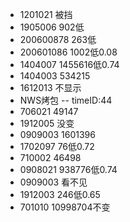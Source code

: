 - 1201021  被挡
- 1905006  902低
- 200600878 263低
- 200601086 1002低0.08
- 1404007  1455616低0.74
- 1404003  534215
- 1612013  不显示
- NWS烤包  -- timeID:44
- 706021  49147
- 1912005  没变
- 0909003 1601396
- 1702097  76低0.72
- 710002   46498
- 0908021  938776低0.74
- 0909003  看不见
- 1912003  246低0.65
- 701010  10998704不变  